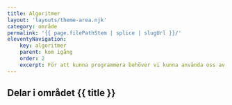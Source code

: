 ```yaml
---
title: Algoritmer
layout: 'layouts/theme-area.njk'
category: område
permalink: '{{ page.filePathStem | splice | slugUrl }}/'
eleventyNavigation:
    key: algoritmer
    parent: kom igång
    order: 2
    excerpt: För att kunna programmera behöver vi kunna använda oss av ett antal olika verktyg
---
```


## Delar i området {{ title }}
